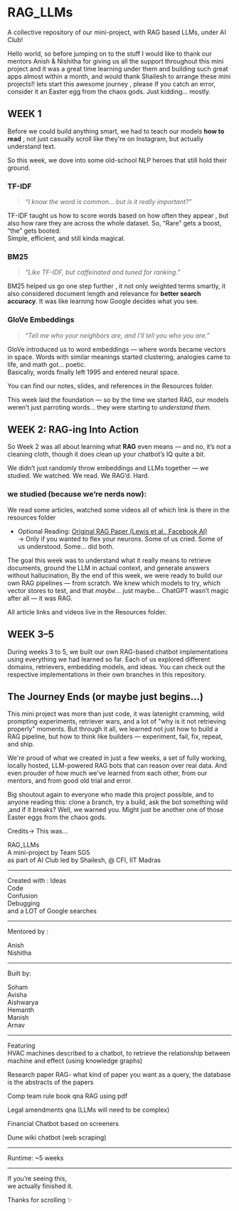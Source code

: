 # RAG_LLMs
A collective repository of our mini-project, with RAG based LLMs, under AI Club!

Hello world, so before jumping on to the stuff I would like to thank our mentors Anish & Nishitha for giving us all the support throughout this mini project and it was a great time learning under them and building such great 
apps almost within a month, and would thank Shailesh to arrange these mini projects!! lets start this awesome journey , please If you catch an error, consider it an Easter egg from the chaos gods. Just kidding… mostly.

## WEEK 1 

Before we could build anything smart, we had to teach our models **how to read** , not just casually scroll like they're on Instagram, but actually understand text.

So this week, we dove into some old-school NLP heroes that still hold their ground.
###  TF-IDF  
> *“I know the word is common... but is it really important?”*

TF-IDF taught us how to score words based on how often they appear , but also how rare they are across the whole dataset. So, “Rare” gets a boost, “the” gets booted.  
Simple, efficient, and still kinda magical.
###  BM25  
> *“Like TF-IDF, but caffeinated and tuned for ranking.”*

BM25 helped us go one step further , it not only weighted terms smartly, it also considered document length and relevance for **better search accuracy**. It was like learning how Google decides what you see.

###  GloVe Embeddings  
> *“Tell me who your neighbors are, and I’ll tell you who you are.”*

GloVe introduced us to word embeddings — where words became vectors in space. Words with similar meanings started clustering, analogies came to life, and math got... poetic.  
Basically, words finally left 1995 and entered neural space.

 You can find our notes, slides, and references in the Resources folder.

This week laid the foundation — so by the time we started RAG, our models weren’t just parroting words... they were starting to *understand them.*

##  WEEK 2: RAG-ing Into Action

So Week 2 was all about learning what **RAG** even means — and no, it’s not a cleaning cloth, though it does clean up your chatbot’s IQ quite a bit.

We didn’t just randomly throw embeddings and LLMs together — we studied. We watched. We read. We RAG’d. Hard.

###  we studied (because we’re nerds now):

We read some articles, watched some videos all of which link is there in the resources folder

- Optional Reading: [Original RAG Paper (Lewis et al., Facebook AI)](https://arxiv.org/abs/2005.11401)  
  → Only if you wanted to flex your neurons. Some of us cried. Some of us understood. Some... did both.
  
The goal this week was to understand what it really means to retrieve documents, ground the LLM in actual context, and generate answers without hallucination,
By the end of this week, we were ready to build our own RAG pipelines — from scratch. We knew which models to try, which vector stores to test, and that *maybe*... just maybe... ChatGPT wasn’t magic after all — it was RAG.

All article links and videos live in the Resources folder.

## WEEK 3–5

During weeks 3 to 5, we built our own RAG-based chatbot implementations using everything we had learned so far. Each of us explored different domains, retrievers, embedding models, and ideas. You can check out the respective implementations in their own branches in this repository.

## The Journey Ends (or maybe just begins...)
This mini project was more than just code, it was latenight cramming, wild prompting experiments, retriever wars, and a lot of "why is it not retrieving properly" moments. But through it all, we learned not just how to build a RAG pipeline, but how to think like builders — experiment, fail, fix, repeat, and ship.

We're proud of what we created in just a few weeks, a set of fully working, locally hosted, LLM-powered RAG bots that can reason over real data. And even prouder of how much we've learned from each other, from our mentors, and from good old trial and error.

Big shoutout again to everyone who made this project possible, and to anyone reading this: clone a branch, try a build, ask the bot something wild ,and if it breaks? Well, we warned you. Might just be another one of those Easter eggs from the chaos gods.

Credits->
This was...

RAG_LLMs  
A mini-project by Team SG5  
as part of AI Club led by Shailesh,  @ CFI, IIT Madras  

----------------------------

Created with  :
Ideas  
Code  
Confusion  
Debugging  
and a LOT of Google searches  

----------------------------

Mentored by : 

Anish  
Nishitha  

----------------------------

Built by:

Soham  
Avisha  
Aishwarya  
Hemanth  
Manish  
Arnav  

----------------------------

Featuring  
HVAC machines described to a chatbot, to retrieve the relationship between machine and effect (using knowledge graphs)
 
Research paper RAG- what kind of paper you want as a query, the database is the abstracts of the papers 

Comp team rule book qna RAG using pdf

Legal amendments qna (LLMs will need to be complex)

Financial Chatbot based on screeners

Dune wiki chatbot (web scraping)

----------------------------

Runtime: ~5 weeks  

----------------------------

If you’re seeing this,  
we actually finished it.

Thanks for scrolling ✨  


